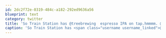```yaml
---
id: 2dc2f72e-0319-484c-a182-292ed9636a56
blueprint: text
category: twitter
title: 'So Train Station has @treebrewing  espresso IPA on tap.hmmmm. @scdaustin @jaypozo'
caption: 'So Train Station has <span class="username username_linked">@<a href="https://twitter.com/treebrewing" title="Tree Brewing Co.">treebrewing</a></span>  espresso IPA on tap.hmmmm. <span class="username username_linked">@<a href="https://twitter.com/scdaustin" title="Shane Austin">scdaustin</a></span> <span class="username username_linked">@<a href="https://twitter.com/jaypozo" title="Jay Pozo">jaypozo</a></span>'
---
```

